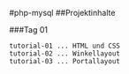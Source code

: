 #php-mysql
##Projektinhalte

###Tag 01

	tutorial-01	...	HTML und CSS 
	tutorial-02 ... Winkellayout
	tutorial-03 ... Portallayout
